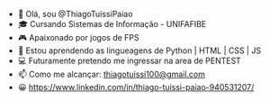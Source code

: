- 👋 Olá, sou @ThiagoTuissiPaiao
- 🎓 Cursando Sistemas de Informação - UNIFAFIBE
- 🎮 Apaixonado por jogos de FPS
- 👀 Estou aprendendo as lingueagens de Python | HTML | CSS | JS
- 💻 Futuramente pretendo me ingressar na area de PENTEST
- 📫 Como me alcançar: thiagotuissi100@gmail.com
- 😀 https://www.linkedin.com/in/thiago-tuissi-paiao-940531207/
